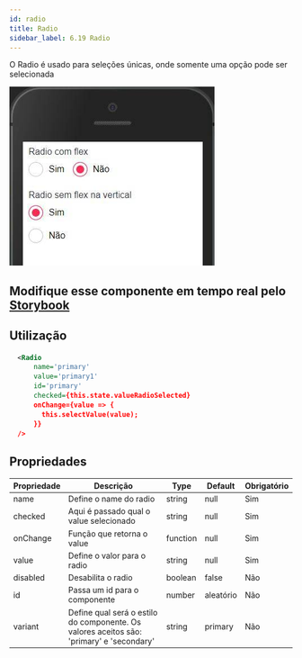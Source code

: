 ```yaml
---
id: radio
title: Radio
sidebar_label: 6.19 Radio
---
```


O Radio é usado para seleções únicas, onde somente uma opção pode ser selecionada

![Radio](assets/images_components/v2.8.0/radio.jpg)

## Modifique esse componente em tempo real pelo [Storybook](https://ame-miniapp-components.calindra.com.br/storybook/?path=/story/intera%C3%A7%C3%B5es-radio--basic)

## Utilização

```xml
  <Radio
      name='primary'
      value='primary1'
      id='primary'
      checked={this.state.valueRadioSelected}
      onChange={value => {
        this.selectValue(value);
      }}
  />
```

## Propriedades

| Propriedade | Descrição                                                                                | Type     | Default   | Obrigatório |
| ----------- | ---------------------------------------------------------------------------------------- | -------- | --------- | ----------- |
| name        | Define o name do radio                                                                   | string   | null      | Sim         |
| checked     | Aqui é passado qual o value selecionado                                                  | string   | null      | Sim         |
| onChange    | Função que retorna o value                                                               | function | null      | Sim         |
| value       | Define o valor para o radio                                                              | string   | null      | Sim         |
| disabled    | Desabilita o radio                                                                       | boolean  | false     | Não         |
| id          | Passa um id para o componente                                                            | number   | aleatório | Não         |
| variant     | Define qual será o estilo do componente. Os valores aceitos são: 'primary' e 'secondary' | string   | primary   | Não         |
